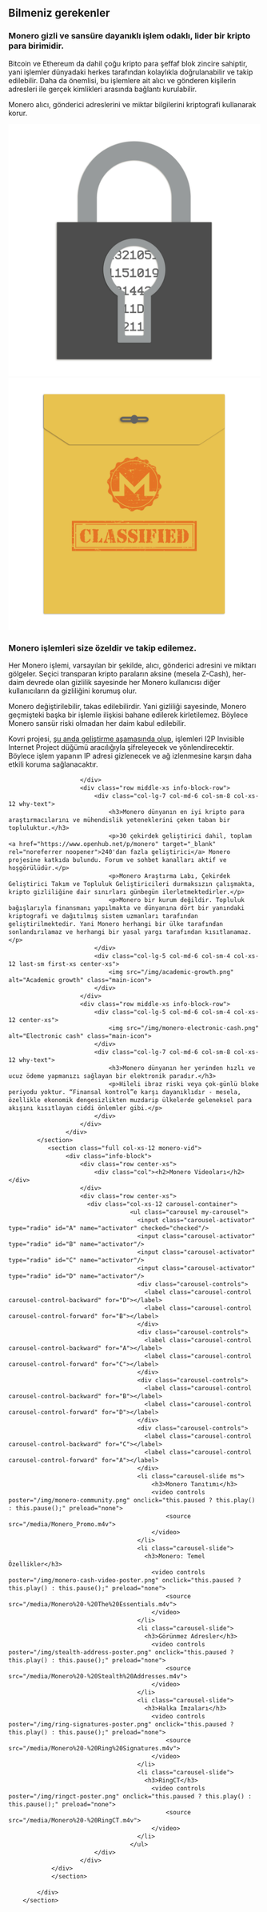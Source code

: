<div class="site-wrap">
    <section class="container">
            <div class="row">
                <section class="container about-monero full col-xs-12">
                    <div class="info-block">
                        <div class="row center-xs">
                            <div class="col"><h2>Bilmeniz gerekenler</h2></div>
                        </div>
                        <div class="row middle-xs info-block-row private">
                            <div class="col-lg-7 col-md-6 col-sm-8 col-xs-12  why-text">
                                <h3>Monero gizli ve sansüre dayanıklı işlem odaklı, lider bir kripto para birimidir.</h3>
                                <p>Bitcoin ve Ethereum da dahil çoğu kripto para şeffaf blok zincire sahiptir, yani işlemler dünyadaki herkes tarafından kolaylıkla doğrulanabilir ve takip edilebilir. Daha da önemlisi, bu işlemlere ait alıcı ve gönderen kişilerin adresleri ile gerçek kimlikleri arasında bağlantı kurulabilir. </p>
                                <p>Monero alıcı, gönderici adreslerini ve miktar bilgilerini kriptografi kullanarak korur.</p>
                            </div>
                            <div class="col-lg-5 col-md-6 col-sm-4 col-xs-12 last-sm first-xs center-xs">
                                <img src="/img/crypto-lock.png" alt="Encrypted lock" class="main-icon">
                            </div>
                        </div>
                        <div class="row middle-xs info-block-row">
                            <div class="col-lg-5 col-md-6 col-sm-4 col-xs-12 center-xs">
                                <img src="/img/monero-classified.png" alt="Classified document" class="main-icon">
                            </div>
                            <div class="col-lg-7 col-md-6 col-sm-8 col-xs-12 why-text">
                                <h3>Monero işlemleri size özeldir ve takip edilemez.</h3>
                                <p>Her Monero işlemi, varsayılan bir şekilde, alıcı, gönderici adresini ve miktarı gölgeler. Seçici transparan kripto paraların aksine (mesela Z-Cash), her-daim devrede olan gizlilik sayesinde her Monero kullanıcısı diğer kullanıcıların da gizliliğini korumuş olur.</p>
                                <p>Monero değiştirilebilir, takas edilebilirdir. Yani gizliliği sayesinde, Monero geçmişteki başka bir işlemle ilişkisi bahane edilerek kirletilemez. Böylece Monero sansür riski olmadan her daim kabul edilebilir.</p>
                                <p>Kovri projesi, <a href="https://getkovri.org/">şu anda geliştirme aşamasında olup</a>, işlemleri I2P Invisible Internet Project düğümü aracılığıyla şifreleyecek ve yönlendirecektir. Böylece işlem yapanın IP adresi gizlenecek ve ağ izlenmesine karşın daha etkili koruma sağlanacaktır.</p>
                            </div>

                        </div>
                        <div class="row middle-xs info-block-row">
                            <div class="col-lg-7 col-md-6 col-sm-8 col-xs-12 why-text">
                                <h3>Monero dünyanın en iyi kripto para araştırmacılarını ve mühendislik yeteneklerini çeken taban bir topluluktur.</h3>
                                <p>30 çekirdek geliştirici dahil, toplam <a href="https://www.openhub.net/p/monero" target="_blank" rel="noreferrer noopener">240'dan fazla geliştirici</a> Monero projesine katkıda bulundu. Forum ve sohbet kanalları aktif ve hoşgörülüdür.</p>
                                <p>Monero Araştırma Labı, Çekirdek Geliştirici Takım ve Topluluk Geliştiricileri durmaksızın çalışmakta, kripto gizliliğine dair sınırları günbegün ilerletmektedirler.</p>
                                <p>Monero bir kurum değildir. Topluluk bağışlarıyla finansmanı yapılmakta ve dünyanına dört bir yanındaki kriptografi ve dağıtılmış sistem uzmanları tarafından geliştirilmektedir. Yani Monero herhangi bir ülke tarafından sonlandırılamaz ve herhangi bir yasal yargı tarafından kısıtlanamaz.</p>
                            </div>
                            <div class="col-lg-5 col-md-6 col-sm-4 col-xs-12 last-sm first-xs center-xs">
                                <img src="/img/academic-growth.png" alt="Academic growth" class="main-icon">
                            </div>
                        </div>
                        <div class="row middle-xs info-block-row">
                            <div class="col-lg-5 col-md-6 col-sm-4 col-xs-12 center-xs">
                                <img src="/img/monero-electronic-cash.png" alt="Electronic cash" class="main-icon">
                            </div>
                            <div class="col-lg-7 col-md-6 col-sm-8 col-xs-12 why-text">
                                <h3>Monero dünyanın her yerinden hızlı ve ucuz ödeme yapmanızı sağlayan bir elektronik paradır.</h3>
                                <p>Hileli ibraz riski veya çok-günlü bloke periyodu yoktur. “Finansal kontrol”e karşı dayanıklıdır - mesela, özellikle ekonomik dengesizlikten muzdarip ülkelerde geleneksel para akışını kısıtlayan ciddi önlemler gibi.</p>
                            </div>
                        </div>
                    </div>
            </section>
               <section class="full col-xs-12 monero-vid">
                    <div class="info-block">
                        <div class="row center-xs">
                            <div class="col"><h2>Monero Videoları</h2></div>
                        </div>
                        <div class="row center-xs">
                          <div class="col-xs-12 carousel-container">
                                      <ul class="carousel my-carousel">
                                        <input class="carousel-activator" type="radio" id="A" name="activator" checked="checked"/>
                                        <input class="carousel-activator" type="radio" id="B" name="activator"/>
                                        <input class="carousel-activator" type="radio" id="C" name="activator"/>
                                        <input class="carousel-activator" type="radio" id="D" name="activator"/>
                                        <div class="carousel-controls">
                                          <label class="carousel-control carousel-control-backward" for="D"></label>
                                          <label class="carousel-control carousel-control-forward" for="B"></label>
                                        </div>
                                        <div class="carousel-controls">
                                          <label class="carousel-control carousel-control-backward" for="A"></label>
                                          <label class="carousel-control carousel-control-forward" for="C"></label>
                                        </div>
                                        <div class="carousel-controls">
                                          <label class="carousel-control carousel-control-backward" for="B"></label>
                                          <label class="carousel-control carousel-control-forward" for="D"></label>
                                        </div>
                                        <div class="carousel-controls">
                                          <label class="carousel-control carousel-control-backward" for="C"></label>
                                          <label class="carousel-control carousel-control-forward" for="A"></label>
                                        </div>
                                        <li class="carousel-slide ms">
                                            <h3>Monero Tanıtımı</h3>
                                            <video controls poster="/img/monero-community.png" onclick="this.paused ? this.play() : this.pause();" preload="none">
                                                <source src="/media/Monero_Promo.m4v">
                                            </video>
                                        </li>
                                        <li class="carousel-slide">
                                          <h3>Monero: Temel Özellikler</h3>
                                            <video controls poster="/img/monero-cash-video-poster.png" onclick="this.paused ? this.play() : this.pause();" preload="none">
                                                <source src="/media/Monero%20-%20The%20Essentials.m4v">
                                            </video>
                                        </li>
                                        <li class="carousel-slide">
                                          <h3>Görünmez Adresler</h3>
                                            <video controls poster="/img/stealth-address-poster.png" onclick="this.paused ? this.play() : this.pause();" preload="none">
                                                <source src="/media/Monero%20-%20Stealth%20Addresses.m4v">
                                            </video>
                                        </li>
                                        <li class="carousel-slide">
                                          <h3>Halka İmzaları</h3>
                                            <video controls poster="/img/ring-signatures-poster.png" onclick="this.paused ? this.play() : this.pause();" preload="none">
                                                <source src="/media/Monero%20-%20Ring%20Signatures.m4v">
                                            </video>
                                        </li>
                                        <li class="carousel-slide">
                                          <h3>RingCT</h3>
                                            <video controls poster="/img/ringct-poster.png" onclick="this.paused ? this.play() : this.pause();" preload="none">
                                                <source src="/media/Monero%20-%20RingCT.m4v">
                                            </video>
                                        </li>
                                      </ul>
                            </div>
                        </div>
                </div>
                </section>

            </div>
        </section>
</div>
